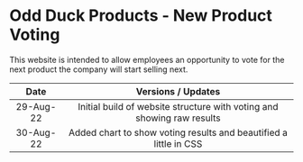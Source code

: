 # Odd Duck Products - New Product Voting

This website is intended to allow employees an opportunity to vote for the next product the company will start selling next.

|   Date    |                           Versions / Updates                           |
| :-------: | :--------------------------------------------------------------------: |
| 29-Aug-22 | Initial build of website structure with voting and showing raw results |
| 30-Aug-22 |   Added chart to show voting results and beautified a little in CSS    |
